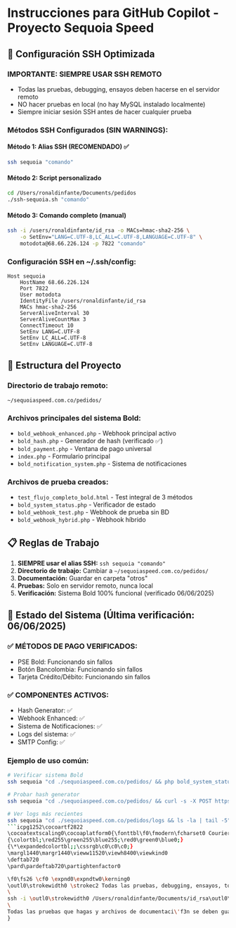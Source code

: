 # Instrucciones para GitHub Copilot - Proyecto Sequoia Speed

## 🚀 Configuración SSH Optimizada

### **IMPORTANTE: SIEMPRE USAR SSH REMOTO**
- Todas las pruebas, debugging, ensayos deben hacerse en el servidor remoto
- NO hacer pruebas en local (no hay MySQL instalado localmente)
- Siempre iniciar sesión SSH antes de hacer cualquier prueba

### **Métodos SSH Configurados (SIN WARNINGS):**

#### **Método 1: Alias SSH (RECOMENDADO) ✅**
```bash
ssh sequoia "comando"
```

#### **Método 2: Script personalizado**
```bash
cd /Users/ronaldinfante/Documents/pedidos
./ssh-sequoia.sh "comando"
```

#### **Método 3: Comando completo (manual)**
```bash
ssh -i /users/ronaldinfante/id_rsa -o MACs=hmac-sha2-256 \
    -o SetEnv="LANG=C.UTF-8,LC_ALL=C.UTF-8,LANGUAGE=C.UTF-8" \
    motodota@68.66.226.124 -p 7822 "comando"
```

### **Configuración SSH en ~/.ssh/config:**
```ssh
Host sequoia
    HostName 68.66.226.124
    Port 7822
    User motodota
    IdentityFile /users/ronaldinfante/id_rsa
    MACs hmac-sha2-256
    ServerAliveInterval 30
    ServerAliveCountMax 3
    ConnectTimeout 10
    SetEnv LANG=C.UTF-8
    SetEnv LC_ALL=C.UTF-8
    SetEnv LANGUAGE=C.UTF-8
```

## 📂 Estructura del Proyecto

### **Directorio de trabajo remoto:**
```
~/sequoiaspeed.com.co/pedidos/
```

### **Archivos principales del sistema Bold:**
- `bold_webhook_enhanced.php` - Webhook principal activo
- `bold_hash.php` - Generador de hash (verificado ✅)
- `bold_payment.php` - Ventana de pago universal
- `index.php` - Formulario principal
- `bold_notification_system.php` - Sistema de notificaciones

### **Archivos de prueba creados:**
- `test_flujo_completo_bold.html` - Test integral de 3 métodos
- `bold_system_status.php` - Verificador de estado
- `bold_webhook_test.php` - Webhook de prueba sin BD
- `bold_webhook_hybrid.php` - Webhook híbrido

## 📋 Reglas de Trabajo

1. **SIEMPRE usar el alias SSH:** `ssh sequoia "comando"`
2. **Directorio de trabajo:** Cambiar a `~/sequoiaspeed.com.co/pedidos/`
3. **Documentación:** Guardar en carpeta "otros"
4. **Pruebas:** Solo en servidor remoto, nunca local
5. **Verificación:** Sistema Bold 100% funcional (verificado 06/06/2025)

## 🎯 Estado del Sistema (Última verificación: 06/06/2025)

### **✅ MÉTODOS DE PAGO VERIFICADOS:**
- PSE Bold: Funcionando sin fallos
- Botón Bancolombia: Funcionando sin fallos  
- Tarjeta Crédito/Débito: Funcionando sin fallos

### **✅ COMPONENTES ACTIVOS:**
- Hash Generator: ✅
- Webhook Enhanced: ✅
- Sistema de Notificaciones: ✅
- Logs del sistema: ✅
- SMTP Config: ✅

### **Ejemplo de uso común:**
```bash
# Verificar sistema Bold
ssh sequoia "cd ./sequoiaspeed.com.co/pedidos/ && php bold_system_status.php"

# Probar hash generator
ssh sequoia "cd ./sequoiaspeed.com.co/pedidos/ && curl -s -X POST https://sequoiaspeed.com.co/pedidos/bold_hash.php -H 'Content-Type: application/json' -d '{\"amount\":50000,\"currency\":\"COP\",\"order_id\":\"TEST_001\",\"description\":\"Prueba\"}'"

# Ver logs más recientes
ssh sequoia "cd ./sequoiaspeed.com.co/pedidos/logs && ls -la | tail -5"
```icpg1252\cocoartf2822
\cocoatextscaling0\cocoaplatform0{\fonttbl\f0\fmodern\fcharset0 Courier;}
{\colortbl;\red255\green255\blue255;\red0\green0\blue0;}
{\*\expandedcolortbl;;\cssrgb\c0\c0\c0;}
\margl1440\margr1440\vieww11520\viewh8400\viewkind0
\deftab720
\pard\pardeftab720\partightenfactor0

\f0\fs26 \cf0 \expnd0\expndtw0\kerning0
\outl0\strokewidth0 \strokec2 Todas las pruebas, debugging, ensayos, todos deben hacerse remoto, inicia sesi\'f3n ssh primero antes de hacer pruebas no hagas pruebas en local, en local no tengo mysql instalado\
\
ssh -i \outl0\strokewidth0 /Users/ronaldinfante/Documents/id_rsa\outl0\strokewidth0 \strokec2  -o MACs=hmac-sha2-256 motodota@68.66.226.124 -p 7822\
\
Todas las pruebas que hagas y archivos de documentaci\'f3n se deben guardar dentro de la carpeta \'93otros\'94\
}